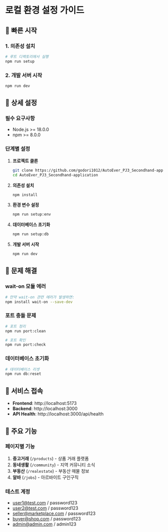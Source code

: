 # 로컬 환경 설정 가이드

## 🚀 빠른 시작

### 1. 의존성 설치
```bash
# 루트 디렉토리에서 실행
npm run setup
```

### 2. 개발 서버 시작
```bash
npm run dev
```

## 📝 상세 설정

### 필수 요구사항
- Node.js >= 18.0.0
- npm >= 8.0.0

### 단계별 설정

1. **프로젝트 클론**
   ```bash
   git clone https://github.com/godori1012/AutoEver_PJ3_Secondhand-application.git
   cd AutoEver_PJ3_Secondhand-application
   ```

2. **의존성 설치**
   ```bash
   npm install
   ```

3. **환경 변수 설정**
   ```bash
   npm run setup:env
   ```

4. **데이터베이스 초기화**
   ```bash
   npm run setup:db
   ```

5. **개발 서버 시작**
   ```bash
   npm run dev
   ```

## 🔧 문제 해결

### wait-on 모듈 에러
```bash
# 만약 wait-on 관련 에러가 발생하면:
npm install wait-on --save-dev
```

### 포트 충돌 문제
```bash
# 포트 정리
npm run port:clean

# 포트 확인
npm run port:check
```

### 데이터베이스 초기화
```bash
# 데이터베이스 리셋
npm run db:reset
```

## 📱 서비스 접속

- **Frontend**: http://localhost:5173
- **Backend**: http://localhost:3000
- **API Health**: http://localhost:3000/api/health

## 🎯 주요 기능

### 페이지별 기능
1. **중고거래** (`/products`) - 상품 거래 플랫폼
2. **동네생활** (`/community`) - 지역 커뮤니티 소식
3. **부동산** (`/realestate`) - 부동산 매물 정보
4. **알바** (`/jobs`) - 아르바이트 구인구직

### 테스트 계정
- user1@test.com / password123
- user2@test.com / password123
- seller@marketplace.com / password123
- buyer@shop.com / password123
- admin@admin.com / admin123